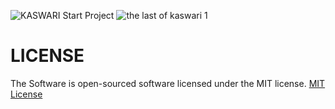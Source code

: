 ![KASWARI](https://user-images.githubusercontent.com/59316805/160252566-1162e1fa-2508-4d58-8604-490bd2ddf94f.png)
Start Project
![the last of kaswari 1](https://user-images.githubusercontent.com/59316805/160250307-63505328-9fce-48ed-8047-3d0291f04b17.png)





# LICENSE ##

The Software is open-sourced software licensed under the MIT license. [MIT License](https://github.com/Pedro-korwa/The-last-of-kasuari/blob/master/LICENSE)
